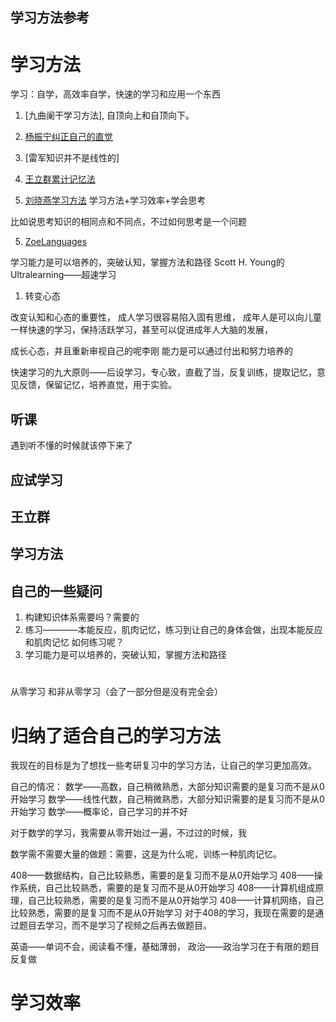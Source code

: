 ## 学习方法参考

# 学习方法

学习：自学，高效率自学，快速的学习和应用一个东西

1. [九曲阑干学习方法], 自顶向上和自顶向下。
1. [杨振宁纠正自己的直觉](https://www.bilibili.com/video/BV1jz421b7p4/?spm_id_from=333.337.search-card.all.click&vd_source=86c038e54178b2c8db06f72a2c1b15da)
2. [雷军知识并不是线性的]

3. [王立群累计记忆法](https://search.bilibili.com/all?keyword=%E5%AD%A6%E4%B9%A0%E6%96%B9%E6%B3%95&search_source=1)

4. [刘晓燕学习方法](https://www.bilibili.com/video/BV1aUQzYNEtA/?spm_id_from=333.337.search-card.all.click&vd_source=86c038e54178b2c8db06f72a2c1b15da)
学习方法+学习效率+学会思考

比如说思考知识的相同点和不同点，不过如何思考是一个问题

5. [ZoeLanguages](https://www.bilibili.com/video/BV141421B7B2/?spm_id_from=333.337.search-card.all.click&vd_source=86c038e54178b2c8db06f72a2c1b15da)

学习能力是可以培养的，突破认知，掌握方法和路径
Scott H. Young的Ultralearning——超速学习

1. 转变心态

改变认知和心态的重要性，
成人学习很容易陷入固有思维，
成年人是可以向儿童一样快速的学习，保持活跃学习，甚至可以促进成年人大脑的发展，

成长心态，并且重新审视自己的呢李刚
能力是可以通过付出和努力培养的


快速学习的九大原则——后设学习，专心致，直截了当，反复训练，提取记忆，意见反馈，保留记忆，培养直觉，用于实验。

## 听课
遇到听不懂的时候就该停下来了


## 应试学习

## 王立群


## 学习方法

## 自己的一些疑问
1. 构建知识体系需要吗？需要的
2. 练习————本能反应，肌肉记忆，练习到让自己的身体会做，出现本能反应和肌肉记忆
如何练习呢？
3. 学习能力是可以培养的，突破认知，掌握方法和路径



# 
从零学习
和非从零学习（会了一部分但是没有完全会）

# 归纳了适合自己的学习方法

我现在的目标是为了想找一些考研复习中的学习方法，让自己的学习更加高效。


自己的情况：
数学——高数，自己稍微熟悉，大部分知识需要的是复习而不是从0开始学习
数学——线性代数，自己稍微熟悉，大部分知识需要的是复习而不是从0开始学习
数学——概率论，自己学习的并不好

对于数学的学习，我需要从零开始过一遍，不过过的时候，我

数学需不需要大量的做题：需要，这是为什么呢，训练一种肌肉记忆。


408——数据结构，自己比较熟悉，需要的是复习而不是从0开始学习
408——操作系统，自己比较熟悉，需要的是复习而不是从0开始学习
408——计算机组成原理，自己比较熟悉，需要的是复习而不是从0开始学习
408——计算机网络，自己比较熟悉，需要的是复习而不是从0开始学习
对于408的学习，我现在需要的是通过题目去学习，而不是学习了视频之后再去做题目。



英语——单词不会，阅读看不懂，基础薄弱，
政治——政治学习在于有限的题目反复做

# 学习效率